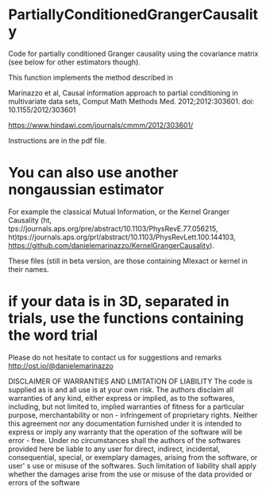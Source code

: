 # PartiallyConditionedGrangerCausality
Code for partially conditioned Granger causality using the covariance matrix (see below for other estimators though).

This function implements the method described in

Marinazzo et al, Causal information approach to partial conditioning in multivariate data sets, Comput Math Methods Med. 2012;2012:303601. doi: 10.1155/2012/303601

https://www.hindawi.com/journals/cmmm/2012/303601/

Instructions are in the pdf file.

# You can also use another nongaussian estimator

For example the classical Mutual Information, or the Kernel Granger Causality (ht, tps://journals.aps.org/pre/abstract/10.1103/PhysRevE.77.056215, ht)tps://journals.aps.org/prl/abstract/10.1103/PhysRevLett.100.144103, https://github.com/danielemarinazzo/KernelGrangerCausality).

These files (still in beta version, are those containing MIexact or kernel in their names.

# if your data is in 3D, separated in trials, use the functions containing the word trial

Please do not hesitate to contact us for suggestions and remarks http://ost.io/@danielemarinazzo

DISCLAIMER OF WARRANTIES AND LIMITATION OF LIABILITY The code is supplied as is and all use is at your own risk. The authors disclaim all warranties of any kind, either express or implied, as to the softwares, including, but not limited to, implied warranties of fitness for a particular purpose, merchantability or non - infringement of proprietary rights. Neither this agreement nor any documentation furnished under it is intended to express or imply any warranty that the operation of the software will be error - free. Under no circumstances shall the authors of the softwares provided here be liable to any user for direct, indirect, incidental, consequential, special, or exemplary damages, arising from the software, or user' s use or misuse of the softwares. Such limitation of liability shall apply whether the damages arise from the use or misuse of the data provided or errors of the software
